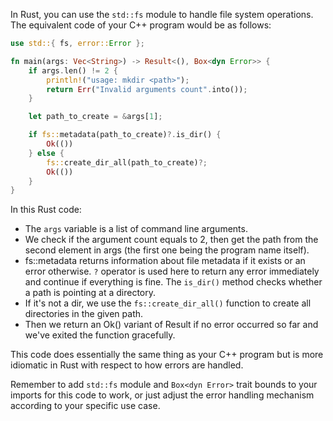 In Rust, you can use the `std::fs` module to handle file system operations. The equivalent code of your C++ program would be as follows:

```rust
use std::{ fs, error::Error };

fn main(args: Vec<String>) -> Result<(), Box<dyn Error>> {
    if args.len() != 2 {
        println!("usage: mkdir <path>");
        return Err("Invalid arguments count".into());
    }

    let path_to_create = &args[1];

    if fs::metadata(path_to_create)?.is_dir() {
        Ok(())
    } else {
        fs::create_dir_all(path_to_create)?;
        Ok(())
    }
}
``` 
In this Rust code:
- The `args` variable is a list of command line arguments. 
- We check if the argument count equals to 2, then get the path from the second element in args (the first one being the program name itself).
- fs::metadata returns information about file metadata if it exists or an error otherwise. `?` operator is used here to return any error immediately and continue if everything is fine. The `is_dir()` method checks whether a path is pointing at a directory. 
- If it's not a dir, we use the `fs::create_dir_all()` function to create all directories in the given path.
- Then we return an Ok() variant of Result if no error occurred so far and we've exited the function gracefully.

This code does essentially the same thing as your C++ program but is more idiomatic in Rust with respect to how errors are handled. 

Remember to add `std::fs` module and `Box<dyn Error>` trait bounds to your imports for this code to work, or just adjust the error handling mechanism according to your specific use case.
